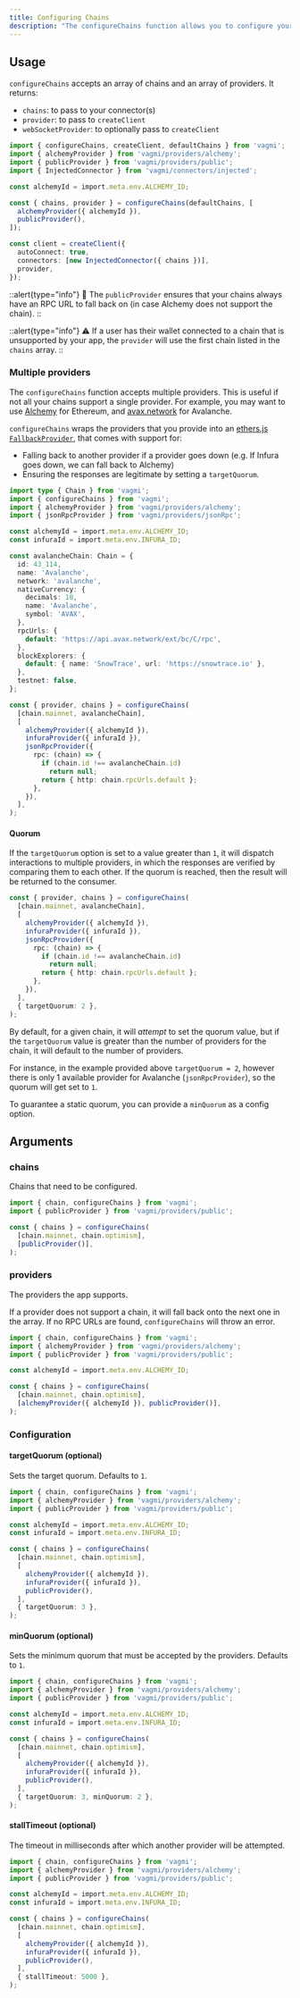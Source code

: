 ```yaml
---
title: Configuring Chains
description: "The configureChains function allows you to configure your chains with providers such as: Alchemy, Infura, or something else. This means you don't need to worry about defining RPC URLs and chain configuration in your connector or provider. This is managed internally by vagmi."
---
```


## Usage

`configureChains` accepts an array of chains and an array of providers. It returns:

- `chains`: to pass to your connector(s)
- `provider`: to pass to `createClient`
- `webSocketProvider`: to optionally pass to `createClient`

```ts
import { configureChains, createClient, defaultChains } from 'vagmi';
import { alchemyProvider } from 'vagmi/providers/alchemy';
import { publicProvider } from 'vagmi/providers/public';
import { InjectedConnector } from 'vagmi/connectors/injected';

const alchemyId = import.meta.env.ALCHEMY_ID;

const { chains, provider } = configureChains(defaultChains, [
  alchemyProvider({ alchemyId }),
  publicProvider(),
]);

const client = createClient({
  autoConnect: true,
  connectors: [new InjectedConnector({ chains })],
  provider,
});
```

::alert{type="info"}
🔗 The `publicProvider` ensures that your chains always have an RPC URL to fall back on (in case Alchemy does not support the chain).
::

::alert{type="info"}
⚠️ If a user has their wallet connected to a chain that is unsupported by your app, the `provider` will use the first chain listed in the `chains` array.
::

### Multiple providers

The `configureChains` function accepts multiple providers. This is useful if not all your chains support a single provider. For example, you may want to use [Alchemy](https://alchemy.com) for Ethereum, and [avax.network](https://avax.network) for Avalanche.

`configureChains` wraps the providers that you provide into an [ethers.js `FallbackProvider`](https://docs.ethers.io/v5/api/providers/other/#FallbackProvider), that comes with support for:

- Falling back to another provider if a provider goes down (e.g. If Infura goes down, we can fall back to Alchemy)
- Ensuring the responses are legitimate by setting a `targetQuorum`.

```ts
import type { Chain } from 'vagmi';
import { configureChains } from 'vagmi';
import { alchemyProvider } from 'vagmi/providers/alchemy';
import { jsonRpcProvider } from 'vagmi/providers/jsonRpc';

const alchemyId = import.meta.env.ALCHEMY_ID;
const infuraId = import.meta.env.INFURA_ID;

const avalancheChain: Chain = {
  id: 43_114,
  name: 'Avalanche',
  network: 'avalanche',
  nativeCurrency: {
    decimals: 18,
    name: 'Avalanche',
    symbol: 'AVAX',
  },
  rpcUrls: {
    default: 'https://api.avax.network/ext/bc/C/rpc',
  },
  blockExplorers: {
    default: { name: 'SnowTrace', url: 'https://snowtrace.io' },
  },
  testnet: false,
};

const { provider, chains } = configureChains(
  [chain.mainnet, avalancheChain],
  [
    alchemyProvider({ alchemyId }),
    infuraProvider({ infuraId }),
    jsonRpcProvider({
      rpc: (chain) => {
        if (chain.id !== avalancheChain.id)
          return null;
        return { http: chain.rpcUrls.default };
      },
    }),
  ],
);
```

#### Quorum

If the `targetQuorum` option is set to a value greater than `1`, it will dispatch interactions to multiple providers, in which the responses are verified by comparing them to each other. If the quorum is reached, then the result will be returned to the consumer.

```ts
const { provider, chains } = configureChains(
  [chain.mainnet, avalancheChain],
  [
    alchemyProvider({ alchemyId }),
    infuraProvider({ infuraId }),
    jsonRpcProvider({
      rpc: (chain) => {
        if (chain.id !== avalancheChain.id)
          return null;
        return { http: chain.rpcUrls.default };
      },
    }),
  ],
  { targetQuorum: 2 },
);
```

By default, for a given chain, it will _attempt_ to set the quorum value, but if the `targetQuorum` value is greater than the number of providers for the chain, it will default to the number of providers.

For instance, in the example provided above `targetQuorum = 2`, however there is only 1 available provider for Avalanche (`jsonRpcProvider`), so the quorum will get set to `1`.

To guarantee a static quorum, you can provide a `minQuorum` as a config option.

## Arguments

### chains

Chains that need to be configured.

```ts
import { chain, configureChains } from 'vagmi';
import { publicProvider } from 'vagmi/providers/public';

const { chains } = configureChains(
  [chain.mainnet, chain.optimism],
  [publicProvider()],
);
```

### providers

The providers the app supports.

If a provider does not support a chain, it will fall back onto the next one in the array. If no RPC URLs are found, `configureChains` will throw an error.

```ts
import { chain, configureChains } from 'vagmi';
import { alchemyProvider } from 'vagmi/providers/alchemy';
import { publicProvider } from 'vagmi/providers/public';

const alchemyId = import.meta.env.ALCHEMY_ID;

const { chains } = configureChains(
  [chain.mainnet, chain.optimism],
  [alchemyProvider({ alchemyId }), publicProvider()],
);
```

### Configuration

#### targetQuorum (optional)

Sets the target quorum. Defaults to `1`.

```ts
import { chain, configureChains } from 'vagmi';
import { alchemyProvider } from 'vagmi/providers/alchemy';
import { publicProvider } from 'vagmi/providers/public';

const alchemyId = import.meta.env.ALCHEMY_ID;
const infuraId = import.meta.env.INFURA_ID;

const { chains } = configureChains(
  [chain.mainnet, chain.optimism],
  [
    alchemyProvider({ alchemyId }),
    infuraProvider({ infuraId }),
    publicProvider(),
  ],
  { targetQuorum: 3 },
);
```

#### minQuorum (optional)

Sets the minimum quorum that must be accepted by the providers. Defaults to `1`.

```ts
import { chain, configureChains } from 'vagmi';
import { alchemyProvider } from 'vagmi/providers/alchemy';
import { publicProvider } from 'vagmi/providers/public';

const alchemyId = import.meta.env.ALCHEMY_ID;
const infuraId = import.meta.env.INFURA_ID;

const { chains } = configureChains(
  [chain.mainnet, chain.optimism],
  [
    alchemyProvider({ alchemyId }),
    infuraProvider({ infuraId }),
    publicProvider(),
  ],
  { targetQuorum: 3, minQuorum: 2 },
);
```

#### stallTimeout (optional)

The timeout in milliseconds after which another provider will be attempted.

```ts
import { chain, configureChains } from 'vagmi';
import { alchemyProvider } from 'vagmi/providers/alchemy';
import { publicProvider } from 'vagmi/providers/public';

const alchemyId = import.meta.env.ALCHEMY_ID;
const infuraId = import.meta.env.INFURA_ID;

const { chains } = configureChains(
  [chain.mainnet, chain.optimism],
  [
    alchemyProvider({ alchemyId }),
    infuraProvider({ infuraId }),
    publicProvider(),
  ],
  { stallTimeout: 5000 },
);
```
